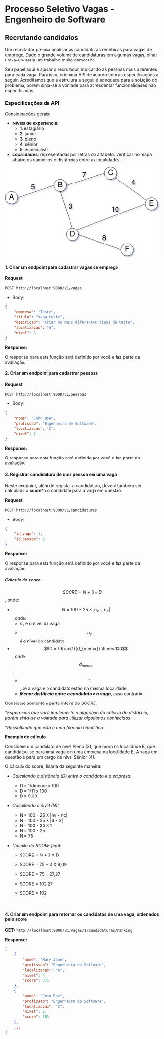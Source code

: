 # Processo Seletivo Vagas - Engenheiro de Software

## Recrutando candidatos

Um recrutador precisa analisar as candidaturas recebidas para vagas de emprego. Dado o grande volume de candidaturas em algumas vagas, olhar um-a-um seria um trabalho muito demorado.

Seu papel aqui é ajudar o recrutador, indicando as pessoas mais aderentes para cada vaga. Para isso, crie uma API de acordo com as especificações a seguir. Acreditamos que a estrutura a seguir é adequada para a solução do problema, porém sinta-se a vontade para acrescentar funcionalidades não especificadas.

### Especificações da API

Considerações gerais:

* **Níveis de experiência**:
  * **1**: estagiário
  * **2**: júnior
  * **3**: pleno
  * **4**: sênior
  * **5**: especialista
* **Localidades**: representadas por letras do alfabeto. Verificar no mapa abaixo os caminhos e distâncias entre as localidades.

![](./graph.png)



#### 1. Criar um endpoint para cadastrar vagas de emprego

**Request:** 

```POST http://localhost:9000/v1/vagas```

+ Body:

```json
{
    "empresa": "Teste",
    "titulo": "Vaga teste",
    "descricao": "Criar os mais diferentes tipos de teste",
    "localizacao": "A",
    "nivel": 3
}
```

**Response:**

O response para esta função será definido por você e faz parte da avaliação.

#### 2. Criar um endpoint para cadastrar pessoas

**Request:** 

```POST http://localhost:9000/v1/pessoas```

+ Body:

```json
{
    "nome": "John Doe",
    "profissao": "Engenheiro de Software",
    "localizacao": "C",
    "nivel": 2
}
```

**Response:**

O response para esta função será definido por você e faz parte da avaliação.

#### 3. Registrar candidatura de uma pessoa em uma vaga

Neste endpoint, além de registar a candidatura, deverá também ser calculado o **score***  do candidato para a vaga em questão.

**Request:** 

```POST http://localhost:9000/v1/candidaturas```

+ Body:

```json
{
    "id_vaga": 1,
    "id_pessoa": 2
}
```

**Response:**

O response para esta função será definido por você e faz parte da avaliação.

##### Cálculo do score:

$$ SCORE = N + 3 \times D$$, onde:

* $$N =  100 - 25 \times |n_v - n_c|$$, onde:
  * $n_v$ é o nível da vaga
  * $$n_c$$ é o nível do candidato
* $$D = \dfrac{1}{d_{menor}} \times 100$$, onde $$d_{menor}$$:
  * $$1$$, se a vaga e o candidato estão na mesma localidade
  * ***Menor distância entre o candidato e a vaga***, caso contrário


Considere somente a parte inteira do *SCORE*.

*_Esperamos que você implemente o algoritmo do cálculo da distância, porém sinta-se a vontade para utilizar algoritmos conhecidos_

*_Ressaltando que esta é uma fórmula hipotética_



**Exemplo de cálculo**

Considere um candidato de nível Pleno (3), que mora na localidade B, que candidatou-se para uma vaga em uma empresa na localidade E. A vaga em questão é para um cargo de nível Sênior (4).

O cálculo do score, ficaria da seguinte maneira:

- _Calculando a distância (D) entre o candidato e a empresa:_

  - D = 1/dmenor x 100
  - D = 1/11 x 100
  - D = 9,09

- _Calculando o nível (N):_

  - N = 100 - 25 X |nv - nc|
  - N = 100 - 25 X |4 - 3|
  - N = 100 - 25 X 1
  - N = 100 - 25
  - N = 75

- _Cálculo do SCORE final:_

  - SCORE = N + 3 X D

  - SCORE = 75 + 3 X 9,09

  - SCORE = 75 + 27,27

  - SCORE = 102,27

  - SCORE = 102

    ​

#### 4. Criar um endpoint para retornar os candidatos de uma vaga, ordenados pelo score

**GET:** `http://localhost:9000/v1/vagas/1/candidaturas/ranking`

**Response:**

```json
[
    {
        "nome": "Mary Jane",
        "profissao": "Engenheira de Software",
        "localizacao": "A",
        "nivel": 4,
        "score": 375
	},
    {
        "nome": "John Doe",
        "profissao": "Engenheiro de Software",
        "localizacao": "C",
        "nivel": 2,
        "score": 100
	},
    ...
]
```

